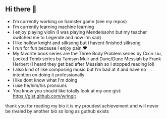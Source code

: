 ## Hi there 👋

-  I’m currently working on hamster game (see my repos)
-  I’m currently learning machine learning
-  I enjoy playing violin (I was playing Mendelssohn but my teacher switched me to Legende and now I'm sad)
-  I like hollow knight and silksong but i havent finished silksong
-  I run for fun because I enjoy pain ❤️ 
-  My favorite book series are the Three Body Problem series by Cixin Liu, Locked Tomb series by Tamsyn Muir and Dune/Dune Messiah by Frank Herbert (I heard they get bad after Messiah so I stopped reading lol)
-  I also kind of like composing music but I'm bad at it and have no intention on doing it professionally
-  i like dont know what I'm doing
-  i use he/him/his pronouns
-  You know you should like totally look at my one gist: https://gist.github.com/wringit

thank you for reading my bio it is my proudest achievement and will never be rivaled by another bio so long as guthub exists 
